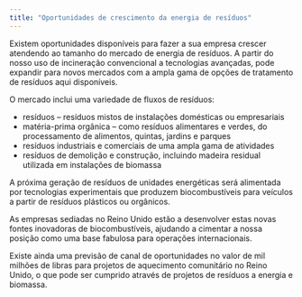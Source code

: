 ```yaml
---
title: "Oportunidades de crescimento da energia de resíduos"
---
```

Existem oportunidades disponíveis para fazer a sua empresa crescer atendendo ao tamanho do mercado de energia de resíduos. A partir do nosso uso de incineração convencional a tecnologias avançadas, pode expandir para novos mercados com a ampla gama de opções de tratamento de resíduos aqui disponíveis. 

O mercado inclui uma variedade de fluxos de resíduos:

- resíduos – resíduos mistos de instalações domésticas ou empresariais
- matéria-prima orgânica – como resíduos alimentares e verdes, do processamento de alimentos, quintas, jardins e parques
- resíduos industriais e comerciais de uma ampla gama de atividades
- resíduos de demolição e construção, incluindo madeira residual utilizada em instalações de biomassa

A próxima geração de resíduos de unidades energéticas será alimentada por tecnologias experimentais que produzem biocombustíveis para veículos a partir de resíduos plásticos ou orgânicos.

As empresas sediadas no Reino Unido estão a desenvolver estas novas fontes inovadoras de biocombustíveis, ajudando a cimentar a nossa posição como uma base fabulosa para operações internacionais. 

Existe ainda uma previsão de canal de oportunidades no valor de mil milhões de libras para projetos de aquecimento comunitário no Reino Unido, o que pode ser cumprido através de projetos de resíduos a energia e biomassa.
